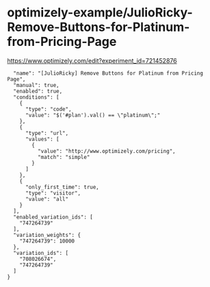 optimizely-example/JulioRicky-Remove-Buttons-for-Platinum-from-Pricing-Page
==========================================================================

https://www.optimizely.com/edit?experiment_id=721452876

```json{
  "name": "[JulioRicky] Remove Buttons for Platinum from Pricing Page",
  "manual": true,
  "enabled": true,
  "conditions": [
    {
      "type": "code",
      "value": "$('#plan').val() == \"platinum\";"
    },
    {
      "type": "url",
      "values": [
        {
          "value": "http://www.optimizely.com/pricing",
          "match": "simple"
        }
      ]
    },
    {
      "only_first_time": true,
      "type": "visitor",
      "value": "all"
    }
  ],
  "enabled_variation_ids": [
    "747264739"
  ],
  "variation_weights": {
    "747264739": 10000
  },
  "variation_ids": [
    "708026674",
    "747264739"
  ]
}
```